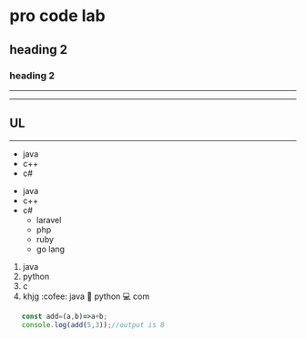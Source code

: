 # pro code lab
## heading 2
### heading 2
---
***
## UL
---
+ java
+ c++
+ c#

- java
- c++
- c#
    - laravel
  * php
  * ruby
  * go lang

1. java
2. python
3. c
  1. khjg
:cofee: java
:snake: python
:computer: com

```javascript
   const add=(a,b)=>a+b;
   console.log(add(5,3));//output is 8
  ```



